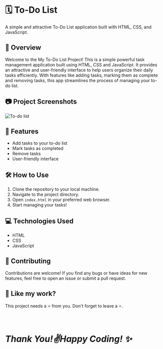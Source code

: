 # 🗓️ To-Do List

A simple and attractive To-Do List application built with HTML, CSS, and JavaScript.

## 🚀 Overview

Welcome to the My To-Do List Project! This is a simple powerful task management application built using HTML, CSS and JavaScript. It provides an attractive and user-friendly interface to help users organize their daily tasks efficiently. With features like adding tasks, marking them as complete and removing tasks, this app streamlines the process of managing your to-do list.

## 📷 Project Screenshots
![To-do list](https://github.com/PiyaJ7/To-do-list/assets/138842869/ed2e7082-c478-49c6-987a-eb4974719ee5)

## 🌟 Features

- Add tasks to your to-do list
- Mark tasks as completed
- Remove tasks
- User-friendly interface

## 🛠️ How to Use

1. Clone the repository to your local machine.
2. Navigate to the project directory.
3. Open `index.html` in your preferred web browser.
4. Start managing your tasks!

## 💻 Technologies Used

- HTML
- CSS
- JavaScript

## 🤝 Contributing

Contributions are welcome! If you find any bugs or have ideas for new features, feel free to open an issue or submit a pull request.

## 💖 Like my work?

This project needs a ⭐️ from you. Don't forget to leave a ⭐️.

# <br><i>Thank You!✌️**Happy Coding!** ✨</i>
